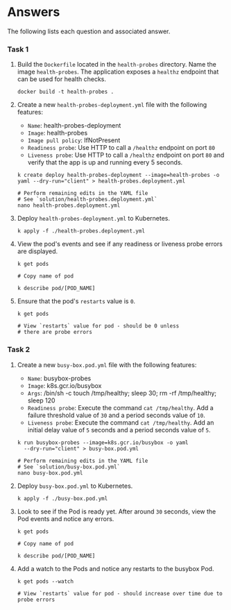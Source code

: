 # Answers

The following lists each question and associated answer.

### Task 1

1. Build the `Dockerfile` located in the `health-probes` directory. Name the image `health-probes`. The application exposes a `healthz` endpoint that can be used for health checks.

    ```
    docker build -t health-probes .
    ```

2. Create a new `health-probes-deployment.yml` file with the following features:
    - `Name`: health-probes-deployment
    - `Image`: health-probes
    - `Image pull policy`: IfNotPresent
    - `Readiness probe`: Use HTTP to call a `/healthz` endpoint on port `80`
    - `Liveness probe`: Use HTTP to call a `/healthz` endpoint on port `80` and verify that the app is up and running every 5 seconds.

    ```
    k create deploy health-probes-deployment --image=health-probes -o yaml --dry-run="client" > health-probes.deployment.yml

    # Perform remaining edits in the YAML file
    # See `solution/health-probes.deployment.yml` 
    nano health-probes.deployment.yml
    ```

3. Deploy `health-probes-deployment.yml` to Kubernetes.

    ```
    k apply -f ./health-probes.deployment.yml
    ```

4. View the pod's events and see if any readiness or liveness probe errors are displayed.

    ```
    k get pods

    # Copy name of pod

    k describe pod/[POD_NAME]
    ```

5. Ensure that the pod's `restarts` value is `0`. 

    ```
    k get pods

    # View `restarts` value for pod - should be 0 unless 
    # there are probe errors
    ```

### Task 2

1. Create a new `busy-box.pod.yml` file with the following features:
    - `Name`: busybox-probes
    - `Image`: k8s.gcr.io/busybox
    - `Args`: /bin/sh -c touch /tmp/healthy; sleep 30; rm -rf /tmp/healthy; sleep 120
    - `Readiness probe`: Execute the command `cat /tmp/healthy`. Add a failure threshold value of `30` and a period seconds value of `10`.
    - `Liveness probe`: Execute the command `cat /tmp/healthy`. Add an initial delay value of `5` seconds and a period seconds value of `5`.

    ```
    k run busybox-probes --image=k8s.gcr.io/busybox -o yaml 
      --dry-run="client" > busy-box.pod.yml

    # Perform remaining edits in the YAML file
    # See `solution/busy-box.pod.yml` 
    nano busy-box.pod.yml
    ```

2. Deploy `busy-box.pod.yml` to Kubernetes.

    ```
    k apply -f ./busy-box.pod.yml
    ```

3. Look to see if the Pod is ready yet. After around `30` seconds, view the Pod events and notice any errors.

    ```
    k get pods

    # Copy name of pod

    k describe pod/[POD_NAME]
    ```

4. Add a watch to the Pods and notice any restarts to the busybox Pod.

    ```
    k get pods --watch

    # View `restarts` value for pod - should increase over time due to probe errors
    ```
